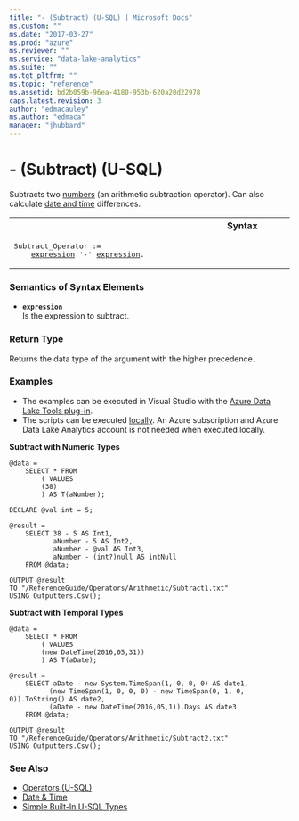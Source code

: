 ```yaml
---
title: "- (Subtract) (U-SQL) | Microsoft Docs"
ms.custom: ""
ms.date: "2017-03-27"
ms.prod: "azure"
ms.reviewer: ""
ms.service: "data-lake-analytics"
ms.suite: ""
ms.tgt_pltfrm: ""
ms.topic: "reference"
ms.assetid: bd2b059b-96ea-4180-953b-620a20d22978
caps.latest.revision: 3
author: "edmacauley"
ms.author: "edmaca"
manager: "jhubbard"
---
```

# - (Subtract) (U-SQL)
Subtracts two [numbers](../USQL/numeric-types-and-literals.md) (an arithmetic subtraction operator).  Can also calculate [date and time](../USQL/temporal-types-and-literals.md) differences.

<table><th>Syntax</th><tr><td><pre>
Subtract_Operator :=                                                                                     
    <a href="#expr">expression</a> '-' <a href="#expr">expression</a>.
</pre></td></tr></table>

  
### Semantics of Syntax Elements    
-   <a name="expr"></a>**`expression`**  
Is the expression to subtract. 

### Return Type
Returns the data type of the argument with the higher precedence.


### Examples
- The examples can be executed in Visual Studio with the [Azure Data Lake Tools plug-in](https://www.microsoft.com/download/details.aspx?id=49504).  
- The scripts can be executed [locally](https://docs.microsoft.com/azure/data-lake-analytics/data-lake-analytics-data-lake-tools-get-started#run-u-sql-locally).  An Azure subscription and Azure Data Lake Analytics account is not needed when executed locally.

**Subtract with Numeric Types**   
```
@data = 
    SELECT * FROM 
        ( VALUES
        (38)
        ) AS T(aNumber);

DECLARE @val int = 5;

@result =
    SELECT 38 - 5 AS Int1,
           aNumber - 5 AS Int2,
           aNumber - @val AS Int3,
           aNumber - (int?)null AS intNull
    FROM @data;

OUTPUT @result
TO "/ReferenceGuide/Operators/Arithmetic/Subtract1.txt"
USING Outputters.Csv();
```

**Subtract with Temporal Types**   
```
@data = 
    SELECT * FROM 
        ( VALUES
        (new DateTime(2016,05,31))
        ) AS T(aDate);

@result =
    SELECT aDate - new System.TimeSpan(1, 0, 0, 0) AS date1,
          (new TimeSpan(1, 0, 0, 0) - new TimeSpan(0, 1, 0, 0)).ToString() AS date2,
          (aDate - new DateTime(2016,05,1)).Days AS date3
    FROM @data;

OUTPUT @result
TO "/ReferenceGuide/Operators/Arithmetic/Subtract2.txt"
USING Outputters.Csv();
```

### See Also
* [Operators (U-SQL)](../USQL/operators-u-sql.md)
* [Date & Time](../USQL/csharp-functions-and-operators-u-sql.md#DateTime)
* [Simple Built-In U-SQL Types](../USQL/simple-built-in-u-sql-types.md)


